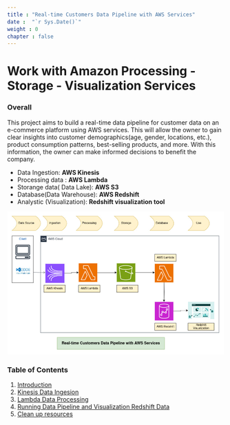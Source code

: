 ```yaml
---
title : "Real-time Customers Data Pipeline with AWS Services"
date :  "`r Sys.Date()`" 
weight : 0
chapter : false
---
```

# Work with Amazon Processing - Storage - Visualization Services 

### Overall
This project aims to build a real-time data pipeline for customer data on an e-commerce platform using AWS services. This will allow the owner to gain clear insights into customer demographics(age, gender, locations, etc.), product consumption patterns, best-selling products, and more. With this information, the owner can make informed decisions to benefit the company.

* Data Ingestion: **AWS Kinesis**
* Processing data : **AWS Lambda**
* Storange data( Data Lake): **AWS S3**
* Database(Data Warehouse): **AWS Redshift**
* Analystic (Visualization): **Redshift visualization tool** 


![Infrastructure](/images/Overview/overview.jpg) 

### Table of Contents
1. [Introduction ](/content/1-Introduce)
2. [Kinesis Data Ingesion](/content/2-Kinesis)
3. [Lambda Data Processing](/content/3-Lambda)
4. [Running Data Pipeline and Visualization Redshift Data](/content/4-RedshiftVisualize)
5. [Clean up resources](/content/5-Cleanup)
